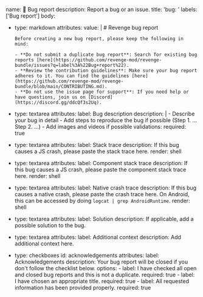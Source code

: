 name: 🐞 Bug report
description: Report a bug or an issue.
title: 'bug: '
labels: ['Bug report']
body:
  - type: markdown
    attributes:
      value: |
        # Revenge bug report

        Before creating a new bug report, please keep the following in mind:

        - **Do not submit a duplicate bug report**: Search for existing bug reports [here](https://github.com/revenge-mod/revenge-bundle/issues?q=label%3A%22Bug+report%22).
        - **Review the contribution guidelines**: Make sure your bug report adheres to it. You can find the guidelines [here](https://github.com/revenge-mod/revenge-bundle/blob/main/CONTRIBUTING.md).
        - **Do not use the issue page for support**: If you need help or have questions, join us on [Discord](https://discord.gg/ddcQf3s2Uq).
  - type: textarea
    attributes:
      label: Bug description
      description: |
        - Describe your bug in detail
        - Add steps to reproduce the bug if possible (Step 1. ... Step 2. ...)
        - Add images and videos if possible
    validations:
      required: true
  - type: textarea
    attributes:
      label: Stack trace
      description: If this bug causes a JS crash, please paste the stack trace here.
      render: shell
  - type: textarea
    attributes:
      label: Component stack trace
      description: If this bug causes a JS crash, please paste the component stack trace here.
      render: shell
  - type: textarea
    attributes:
      label: Native crash trace
      description: If this bug causes a native crash, please paste the crash trace here. On Android, this can be accessed by doing `logcat | grep AndroidRuntime`.
      render: shell
  - type: textarea
    attributes:
      label: Solution
      description: If applicable, add a possible solution to the bug.
  - type: textarea
    attributes:
      label: Additional context
      description: Add additional context here.
  - type: checkboxes
    id: acknowledgements
    attributes:
      label: Acknowledgements
      description: Your bug report will be closed if you don't follow the checklist below.
      options:
        - label: I have checked all open and closed bug reports and this is not a duplicate.
          required: true
        - label: I have chosen an appropriate title.
          required: true
        - label: All requested information has been provided properly.
          required: true

